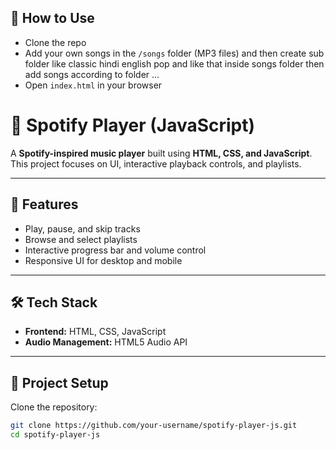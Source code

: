 ## 🎵 How to Use
- Clone the repo
- Add your own songs in the `/songs` folder (MP3 files) and then create sub folder like classic hindi english pop and like that inside songs folder then add songs according to folder ... 
- Open `index.html` in your browser

# 🎵 Spotify Player (JavaScript)  

A **Spotify-inspired music player** built using **HTML, CSS, and JavaScript**.  
This project focuses on UI, interactive playback controls, and playlists.  

---

## 🚀 Features
- Play, pause, and skip tracks  
- Browse and select playlists  
- Interactive progress bar and volume control  
- Responsive UI for desktop and mobile  

---

## 🛠️ Tech Stack
- **Frontend:** HTML, CSS, JavaScript  
- **Audio Management:** HTML5 Audio API  

---

## 📂 Project Setup
Clone the repository:
```bash
git clone https://github.com/your-username/spotify-player-js.git
cd spotify-player-js
